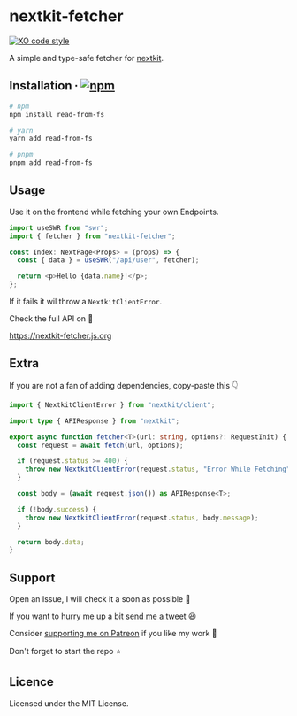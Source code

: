 # nextkit-fetcher

[![XO code style](https://img.shields.io/badge/code_style-XO-5ed9c7.svg)](https://github.com/xojs/xo)

A simple and type-safe fetcher for [nextkit](https://github.com/alii/nextkit).

## Installation ∙ [![npm](https://img.shields.io/npm/v/nextkit-fetcher?color=blue&style=flat-square)](https://www.npmjs.com/package/nextkit-fetcher)

```sh
# npm
npm install read-from-fs

# yarn
yarn add read-from-fs

# pnpm
pnpm add read-from-fs
```

## Usage

Use it on the frontend while fetching your own Endpoints.

```ts
import useSWR from "swr";
import { fetcher } from "nextkit-fetcher";

const Index: NextPage<Props> = (props) => {
  const { data } = useSWR("/api/user", fetcher);

  return <p>Hello {data.name}!</p>;
};
```

If it fails it wil throw a `NextkitClientError`.

Check the full API on 📖

https://nextkit-fetcher.js.org

## Extra

If you are not a fan of adding dependencies, copy-paste this 👇

```ts
import { NextkitClientError } from "nextkit/client";

import type { APIResponse } from "nextkit";

export async function fetcher<T>(url: string, options?: RequestInit) {
  const request = await fetch(url, options);

  if (request.status >= 400) {
    throw new NextkitClientError(request.status, "Error While Fetching");
  }

  const body = (await request.json()) as APIResponse<T>;

  if (!body.success) {
    throw new NextkitClientError(request.status, body.message);
  }

  return body.data;
}
```

## Support

Open an Issue, I will check it a soon as possible 👀

If you want to hurry me up a bit
[send me a tweet](https://twitter.com/intent/tweet?text=%40UltiRequiem%20) 😆

Consider [supporting me on Patreon](https://patreon.com/UltiRequiem) if you like my work 🚀

Don't forget to start the repo ⭐

## Licence

Licensed under the MIT License.
